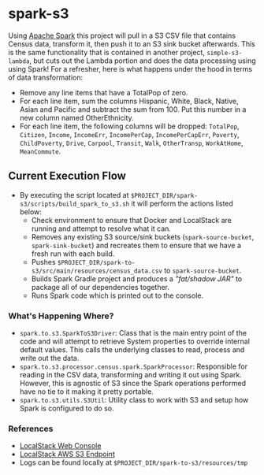 # spark-s3
Using [Apache Spark](https://spark.apache.org/) this project will pull in a S3 CSV file that contains Census data, transform it, then push it to an S3 sink bucket afterwards. This is the same functionality that is contained in another project, `simple-s3-lambda`, but cuts out the Lambda portion and does the data processing using using Spark! For a refresher, here is what happens under the hood in terms of data transformation:
- Remove any line items that have a TotalPop of zero.
- For each line item, sum the columns Hispanic, White, Black, Native, Asian and Pacific and subtract the sum from 100. Put this number in a new column named OtherEthnicity.
- For each line item, the following columns will be dropped: `TotalPop`, `Citizen`, `Income`, `IncomeErr`, `IncomePerCap`, `IncomePerCapErr`, `Poverty`, `ChildPoverty`, `Drive`, `Carpool`, `Transit`, `Walk`, `OtherTransp`, `WorkAtHome`, `MeanCommute`.

## Current Execution Flow
- By executing the script located at `$PROJECT_DIR/spark-s3/scripts/build_spark_to_s3.sh` it will perform the actions listed below:
  - Check environment to ensure that Docker and LocalStack are running and attempt to resolve what it can.
  - Removes any existing S3 source/sink buckets (`spark-source-bucket`, `spark-sink-bucket`) and recreates them to ensure that we have a fresh run with each build.
  - Pushes `$PROJECT_DIR/spark-to-s3/src/main/resources/census_data.csv` to `spark-source-bucket`.
  - Builds Spark Gradle project and produces a _"fat/shadow JAR"_ to package all of our dependencies together.
  - Runs Spark code which is printed out to the console.

### What's Happening Where?
- `spark.to.s3.SparkToS3Driver`: Class that is the main entry point of the code and will attempt to retrieve System properties to override internal default values. This calls the underlying classes to read, process and write out the data.
- `spark.to.s3.processor.census.spark.SparkProcessor`: Responsible for reading in the CSV data, transforming and writing it out using Spark. However, this is agnostic of S3 since the Spark operations performed have no tie to it making it pretty portable.  
- `spark.to.s3.utils.S3Util`: Utility class to work with S3 and setup how Spark is configured to do so.

### References
- [LocalStack Web Console](http://localhost:8080)
- [LocalStack AWS S3 Endpoint](http://localhost:4572)
- Logs can be found locally at `$PROJECT_DIR/spark-to-s3/resources/tmp`
